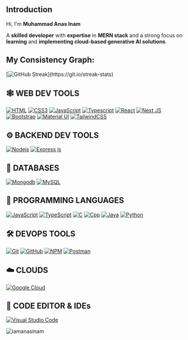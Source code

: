 ## Introduction
<p align="left">Hi, I'm <strong>Muhammad Anas Inam</strong></p>
<p>A <strong>skilled developer</strong> with <strong>expertise</strong> in <strong>MERN stack</strong> and a strong focus on <strong>learning</strong> and <strong>implementing cloud-based generative AI solutions</strong>.</p>

## My Consistency Graph:
[![GitHub Streak](https://github-readme-streak-stats.herokuapp.com/?user=iamanasinam&theme=highcontrast&layout=compa")](https://git.io/streak-stats)

## 🕸️ WEB DEV TOOLS
[![HTML](https://img.shields.io/badge/HTML5-E34F26?style=for-the-badge&logo=html5&logoColor=white "HTML")](https://github.com/iamanasinam)
[![CSS3](https://img.shields.io/badge/CSS3-1572B6?style=for-the-badge&logo=css3&logoColor=white "CSS")](https://github.com/iamanasinam)
[![JavaScript](https://img.shields.io/badge/JavaScript-F7DF1E?style=for-the-badge&logo=javascript&logoColor=black "JavaScript")](https://github.com/iamanasinam)
[![Typescript](https://img.shields.io/badge/TypeScript-007ACC?style=for-the-badge&logo=typescript&logoColor=white "Typescript")](https://github.com/iamanasinam)
[![React](https://img.shields.io/badge/React-20232A?style=for-the-badge&logo=react&logoColor=61DAFB "React js")](https://github.com/iamanasinam)
[![Next JS](https://img.shields.io/badge/Next-black?style=for-the-badge&logo=next.js&logoColor=white "Next.js")](https://github.com/iamanasinam)
[![Bootstrap](https://img.shields.io/badge/Bootstrap-563D7C?style=for-the-badge&logo=bootstrap&logoColor=white "Bootstrap")](https://github.com/iamanasinam)
[![Material UI](https://img.shields.io/badge/Material--UI-%230081CB.svg?style=for-the-badge&logo=mui&logoColor=white "Material UI")](https://github.com/iamanasinam)
[![TailwindCSS](https://img.shields.io/badge/tailwindcss-%2338B2AC.svg?style=for-the-badge&logo=tailwind-css&logoColor=white)](https://github.com/iamanasinam)

## ⚙️ **BACKEND DEV TOOLS**

[![](https://img.shields.io/badge/Node.js-43853D?style=for-the-badge&logo=node.js&logoColor=white "Nodejs")](https://github.com/iamanasinam)
[![Express js](https://img.shields.io/badge/Express.js-404D59?style=for-the-badge "Express js")](https://github.com/iamanasinam)

## 📅 **DATABASES**

[![Mongodb](https://img.shields.io/badge/MongoDB-4EA94B?style=for-the-badge&logo=mongodb&logoColor=white "Mongodb")][repo]
[![MySQL](https://img.shields.io/badge/MySQL-4479A1?style=for-the-badge&logo=mysql&logoColor=white "MySQL")](https://github.com/iamanasinam)

## 🎯 **PROGRAMMING LANGUAGES**
[![JavaScript](https://img.shields.io/badge/JavaScript-F7DF1E?style=for-the-badge&logo=javascript&logoColor=black "JavaScript")][repo]
[![TypeScript](https://img.shields.io/badge/TypeScript-007ACC?style=for-the-badge&logo=TypeScript&logoColor=white "TypeScript")][repo]
[![C](https://img.shields.io/badge/C-CC6699?style=for-the-badge&logo=C&logoColor=white "C")][repo]
[![Cpp](https://img.shields.io/badge/CPP-007ACC?style=for-the-badge&logo=Cpp&logoColor=white "Cpp")][repo]
[![Java](https://img.shields.io/badge/java-%23ED8B00.svg?style=for-the-badge&logo=java&logoColor=white "Java")][repo]
[![Python](https://img.shields.io/badge/Python-3776AB?style=for-the-badge&logo=python&logoColor=white "Python")](https://github.com/iamanasinam)

## 🛠️ **DEVOPS TOOLS**

[![Git](https://img.shields.io/badge/git-%23F05033.svg?style=for-the-badge&logo=git&logoColor=white "Git")][repo]
[![GitHub](https://img.shields.io/badge/github-%23121011.svg?style=for-the-badge&logo=github&logoColor=white "GitHub")][repo]
[![NPM](https://img.shields.io/badge/NPM-%23000000.svg?style=for-the-badge&logo=npm&logoColor=white "Npm")][repo]
[![Postman](https://img.shields.io/badge/Postman-FF6C37?style=for-the-badge&logo=postman&logoColor=white "Postman")][repo]

## ☁️ **CLOUDS**

[![Google Cloud](https://img.shields.io/badge/GoogleCloud-%234285F4.svg?style=for-the-badge&logo=google-cloud&logoColor=white "Google Cloud")][repo]

## 📄 **CODE EDITOR & IDEs**

[![Visual Studio Code](https://img.shields.io/badge/VS%20Code-0078d7.svg?style=for-the-badge&logo=visual-studio-code&logoColor=white "Visual Studio Code")][repo]


<p><img align="left" src="https://github-readme-stats.vercel.app/api/top-langs?username=iamanasinam&show_icons=true&locale=en&layout=compact" alt="iamanasinam" /></p>

[repo]: https://github.com/iamanasinam




